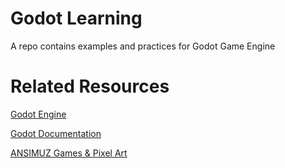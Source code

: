 # Godot Learning
A repo contains examples and practices for Godot Game Engine

# Related Resources
[Godot Engine](https://github.com/godotengine/godot)

[Godot Documentation]()

[ANSIMUZ Games & Pixel Art](https://ansimuz.itch.io/)

